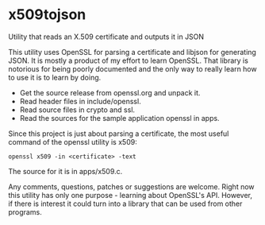 # x509tojson
Utility that reads an X.509 certificate and outputs it in JSON

This utility uses OpenSSL for parsing a certificate and libjson for
generating JSON. It is mostly a product of my effort to learn OpenSSL.
That library is notorious for being poorly documented and the only
way to really learn how to use it is to learn by doing.

- Get the source release from openssl.org and unpack it.
- Read header files in include/openssl.
- Read source files in crypto and ssl.
- Read the sources for the sample application openssl in apps.

Since this project is just about parsing a certificate, the most useful
command of the openssl utility is x509:

    openssl x509 -in <certificate> -text

The source for it is in apps/x509.c.

Any comments, questions, patches or suggestions are welcome. Right now
this utility has only one purpose - learning about OpenSSL's API.
However, if there is interest it could turn into a library that can
be used from other programs.
